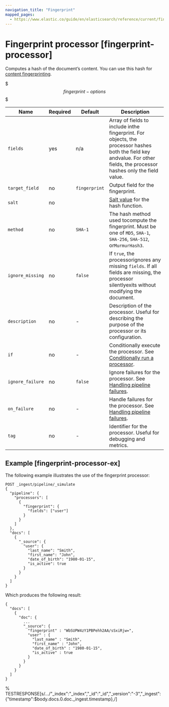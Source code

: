```yaml
---
navigation_title: "Fingerprint"
mapped_pages:
  - https://www.elastic.co/guide/en/elasticsearch/reference/current/fingerprint-processor.html
---
```


# Fingerprint processor [fingerprint-processor]


Computes a hash of the document’s content. You can use this hash for [content fingerprinting](https://en.wikipedia.org/wiki/Fingerprint_(computing)).

$$$fingerprint-options$$$

| Name | Required | Default | Description |
| --- | --- | --- | --- |
| `fields` | yes | n/a | Array of fields to include inthe fingerprint. For objects, the processor hashes both the field key andvalue. For other fields, the processor hashes only the field value. |
| `target_field` | no | `fingerprint` | Output field for the fingerprint. |
| `salt` | no | <none> | [Salt value](https://en.wikipedia.org/wiki/Salt_(cryptography)) for the hash function. |
| `method` | no | `SHA-1` | The hash method used tocompute the fingerprint. Must be one of `MD5`, `SHA-1`, `SHA-256`, `SHA-512`, or`MurmurHash3`. |
| `ignore_missing` | no | `false` | If `true`, the processorignores any missing `fields`. If all fields are missing, the processor silentlyexits without modifying the document. |
| `description` | no | - | Description of the processor. Useful for describing the purpose of the processor or its configuration. |
| `if` | no | - | Conditionally execute the processor. See [Conditionally run a processor](docs-content://manage-data/ingest/transform-enrich/ingest-pipelines.md#conditionally-run-processor). |
| `ignore_failure` | no | `false` | Ignore failures for the processor. See [Handling pipeline failures](docs-content://manage-data/ingest/transform-enrich/ingest-pipelines.md#handling-pipeline-failures). |
| `on_failure` | no | - | Handle failures for the processor. See [Handling pipeline failures](docs-content://manage-data/ingest/transform-enrich/ingest-pipelines.md#handling-pipeline-failures). |
| `tag` | no | - | Identifier for the processor. Useful for debugging and metrics. |


## Example [fingerprint-processor-ex]

The following example illustrates the use of the fingerprint processor:

```console
POST _ingest/pipeline/_simulate
{
  "pipeline": {
    "processors": [
      {
        "fingerprint": {
          "fields": ["user"]
        }
      }
    ]
  },
  "docs": [
    {
      "_source": {
        "user": {
          "last_name": "Smith",
          "first_name": "John",
          "date_of_birth": "1980-01-15",
          "is_active": true
        }
      }
    }
  ]
}
```

Which produces the following result:

```console-result
{
  "docs": [
    {
      "doc": {
        ...
        "_source": {
          "fingerprint" : "WbSUPW4zY1PBPehh2AA/sSxiRjw=",
          "user" : {
            "last_name" : "Smith",
            "first_name" : "John",
            "date_of_birth" : "1980-01-15",
            "is_active" : true
          }
        }
      }
    }
  ]
}
```
%  TESTRESPONSE[s/.../"_index":"_index","_id":"_id","_version":"-3","_ingest":{"timestamp":$body.docs.0.doc._ingest.timestamp},/]

